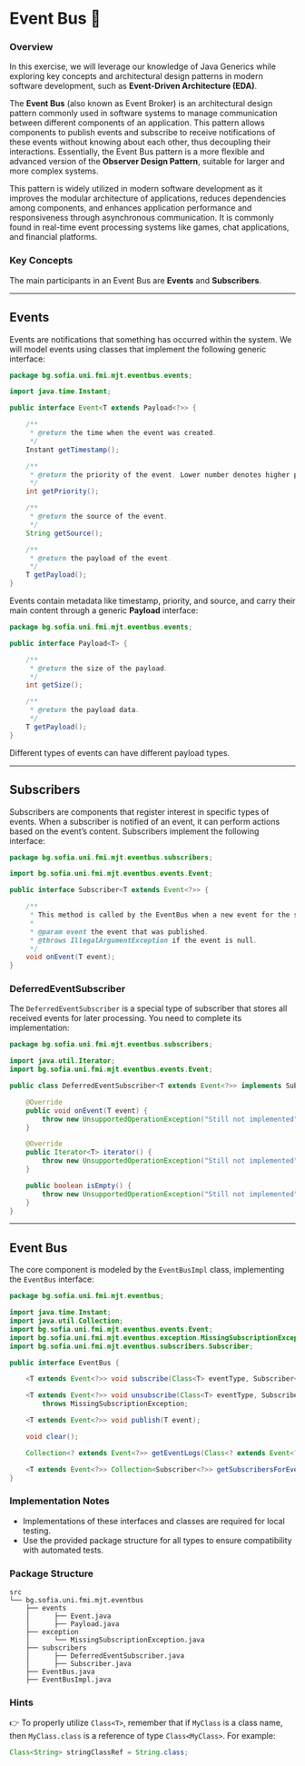 # Event Bus 🔔

### Overview
In this exercise, we will leverage our knowledge of Java Generics while exploring key concepts and architectural design patterns in modern software development, such as **Event-Driven Architecture (EDA)**.

The **Event Bus** (also known as Event Broker) is an architectural design pattern commonly used in software systems to manage communication between different components of an application. This pattern allows components to publish events and subscribe to receive notifications of these events without knowing about each other, thus decoupling their interactions. Essentially, the Event Bus pattern is a more flexible and advanced version of the **Observer Design Pattern**, suitable for larger and more complex systems.

This pattern is widely utilized in modern software development as it improves the modular architecture of applications, reduces dependencies among components, and enhances application performance and responsiveness through asynchronous communication. It is commonly found in real-time event processing systems like games, chat applications, and financial platforms.

### Key Concepts
The main participants in an Event Bus are **Events** and **Subscribers**.

---

## Events
Events are notifications that something has occurred within the system. We will model events using classes that implement the following generic interface:

```java
package bg.sofia.uni.fmi.mjt.eventbus.events;

import java.time.Instant;

public interface Event<T extends Payload<?>> {

    /**
     * @return the time when the event was created.
     */
    Instant getTimestamp();

    /**
     * @return the priority of the event. Lower number denotes higher priority.
     */
    int getPriority();

    /**
     * @return the source of the event.
     */
    String getSource();

    /**
     * @return the payload of the event.
     */
    T getPayload();
}
```

Events contain metadata like timestamp, priority, and source, and carry their main content through a generic **Payload** interface:

```java
package bg.sofia.uni.fmi.mjt.eventbus.events;

public interface Payload<T> {

    /**
     * @return the size of the payload.
     */
    int getSize();

    /**
     * @return the payload data.
     */
    T getPayload();
}
```

Different types of events can have different payload types.

---

## Subscribers
Subscribers are components that register interest in specific types of events. When a subscriber is notified of an event, it can perform actions based on the event’s content. Subscribers implement the following interface:

```java
package bg.sofia.uni.fmi.mjt.eventbus.subscribers;

import bg.sofia.uni.fmi.mjt.eventbus.events.Event;

public interface Subscriber<T extends Event<?>> {

    /**
     * This method is called by the EventBus when a new event for the subscribed type is published.
     *
     * @param event the event that was published.
     * @throws IllegalArgumentException if the event is null.
     */
    void onEvent(T event);
}
```

### DeferredEventSubscriber
The `DeferredEventSubscriber` is a special type of subscriber that stores all received events for later processing. You need to complete its implementation:

```java
package bg.sofia.uni.fmi.mjt.eventbus.subscribers;

import java.util.Iterator;
import bg.sofia.uni.fmi.mjt.eventbus.events.Event;

public class DeferredEventSubscriber<T extends Event<?>> implements Subscriber<T>, Iterable<T> {

    @Override
    public void onEvent(T event) {
        throw new UnsupportedOperationException("Still not implemented");
    }

    @Override
    public Iterator<T> iterator() {
        throw new UnsupportedOperationException("Still not implemented");
    }

    public boolean isEmpty() {
        throw new UnsupportedOperationException("Still not implemented");
    }
}
```

---

## Event Bus
The core component is modeled by the `EventBusImpl` class, implementing the `EventBus` interface:

```java
package bg.sofia.uni.fmi.mjt.eventbus;

import java.time.Instant;
import java.util.Collection;
import bg.sofia.uni.fmi.mjt.eventbus.events.Event;
import bg.sofia.uni.fmi.mjt.eventbus.exception.MissingSubscriptionException;
import bg.sofia.uni.fmi.mjt.eventbus.subscribers.Subscriber;

public interface EventBus {

    <T extends Event<?>> void subscribe(Class<T> eventType, Subscriber<? super T> subscriber);

    <T extends Event<?>> void unsubscribe(Class<T> eventType, Subscriber<? super T> subscriber)
        throws MissingSubscriptionException;

    <T extends Event<?>> void publish(T event);

    void clear();

    Collection<? extends Event<?>> getEventLogs(Class<? extends Event<?>> eventType, Instant from, Instant to);

    <T extends Event<?>> Collection<Subscriber<?>> getSubscribersForEvent(Class<T> eventType);
}
```

### Implementation Notes
- Implementations of these interfaces and classes are required for local testing.
- Use the provided package structure for all types to ensure compatibility with automated tests.

### Package Structure
```
src
└── bg.sofia.uni.fmi.mjt.eventbus
    ├── events
    │      ├── Event.java 
    │      ├── Payload.java 
    ├── exception
    │      └── MissingSubscriptionException.java
    ├── subscribers
    │      ├── DeferredEventSubscriber.java
    │      ├── Subscriber.java
    ├── EventBus.java
    ├── EventBusImpl.java
```

### Hints
👉 To properly utilize `Class<T>`, remember that if `MyClass` is a class name, then `MyClass.class` is a reference of type `Class<MyClass>`. For example:

```java
Class<String> stringClassRef = String.class;
```
